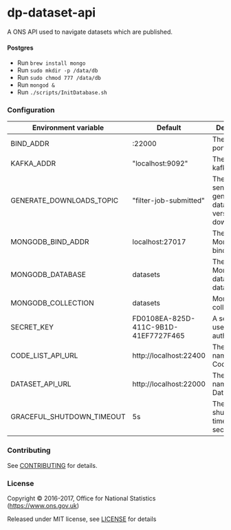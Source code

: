 dp-dataset-api
==================
A ONS API used to navigate datasets which are published.

#### Postgres
* Run ```brew install mongo```
* Run ```sudo mkdir -p /data/db```
* Run ```sudo chmod 777 /data/db```
* Run ```mongod &```
* Run ```./scripts/InitDatabase.sh```

### Configuration

| Environment variable             | Default                              | Description
| -------------------------------- | -------------------------------------| -----------
| BIND_ADDR                        | :22000                               | The host and port to bind to
| KAFKA_ADDR                       | "localhost:9092"                     | The list of kafka hosts
| GENERATE_DOWNLOADS_TOPIC         | "filter-job-submitted"               | The topic to send generate full dataset version downloads to
| MONGODB_BIND_ADDR                | localhost:27017                      | The MongoDB bind address
| MONGODB_DATABASE                 | datasets                             | The MongoDB dataset database
| MONGODB_COLLECTION               | datasets                             | MongoDB collection
| SECRET_KEY                       | FD0108EA-825D-411C-9B1D-41EF7727F465 | A secret key used authentication
| CODE_LIST_API_URL                | http://localhost:22400               | The host name for the CodeList API
| DATASET_API_URL                  | http://localhost:22000               | The host name for the Dataset API
| GRACEFUL_SHUTDOWN_TIMEOUT        | 5s                                   | The graceful shutdown timeout in seconds

### Contributing

See [CONTRIBUTING](CONTRIBUTING.md) for details.

### License

Copyright © 2016-2017, Office for National Statistics (https://www.ons.gov.uk)

Released under MIT license, see [LICENSE](LICENSE.md) for details
